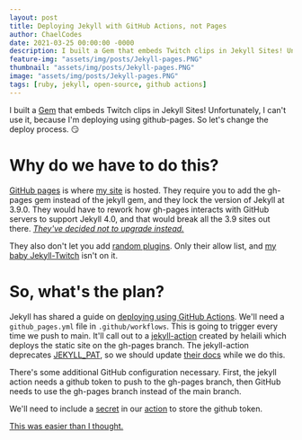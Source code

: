 ```yaml
---
layout: post
title: Deploying Jekyll with GitHub Actions, not Pages
author: ChaelCodes
date: 2021-03-25 00:00:00 -0000
description: I built a Gem that embeds Twitch clips in Jekyll Sites! Unfortunately, I can't use it, because I'm deploying using github-pages. So let's change the deploy process. 😏
feature-img: "assets/img/posts/Jekyll-pages.PNG"
thumbnail: "assets/img/posts/Jekyll-pages.PNG"
image: "assets/img/posts/Jekyll-pages.PNG"
tags: [ruby, jekyll, open-source, github actions]
---
```


I built a [Gem](https://rubygems.org/gems/jekyll-twitch) that embeds Twitch clips in Jekyll Sites! Unfortunately, I can't use it, because I'm deploying using github-pages. So let's change the deploy process. 😏

# Why do we have to do this?
[GitHub pages](https://pages.github.com/) is where [my site](https://www.chael.codes) is hosted. They require you to add the gh-pages gem instead of the jekyll gem, and they lock the version of Jekyll at 3.9.0. They would have to rework how gh-pages interacts with GitHub servers to support Jekyll 4.0, and that would break all the 3.9 sites out there. _[They've decided not to upgrade instead.](https://github.com/github/pages-gem/issues/651)_

They also don't let you add [random plugins](https://docs.github.com/en/github/working-with-github-pages/about-github-pages-and-jekyll#plugins). Only their allow list, and [my baby Jekyll-Twitch](https://github.com/ChaelCodes/jekyll-twitch/) isn't on it.

# So, what's the plan?
Jekyll has shared a guide on [deploying using GitHub Actions](https://jekyllrb.com/docs/continuous-integration/github-actions/). We'll need a `github_pages.yml` file in `.github/workflows`. This is going to trigger every time we push to main. It'll call out to a [jekyll-action](https://github.com/helaili/jekyll-action) created by helaili which deploys the static site on the gh-pages branch. The jekyll-action deprecates [JEKYLL_PAT](https://github.com/helaili/jekyll-action#deprecation), so we should update [their docs](https://github.com/jekyll/jekyll/blob/master/docs/_docs/continuous-integration/github-actions.md) while we do this. 

There's some additional GitHub configuration necessary. First, the jekyll action needs a github token to push to the gh-pages branch, then GitHub needs to use the gh-pages branch instead of the main branch.

We'll need to include a [secret](https://docs.github.com/en/actions/reference/encrypted-secrets#creating-encrypted-secrets-for-a-repository) in our [action](https://docs.github.com/en/actions/reference/workflow-syntax-for-github-actions#jobsjob_idstepsenv) to store the github token.

[This was easier than I thought.](https://github.com/ChaelCodes/chaelcodes.github.io/pull/11)
